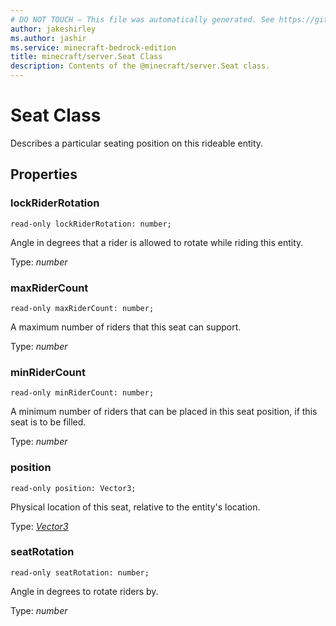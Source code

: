 ```yaml
---
# DO NOT TOUCH — This file was automatically generated. See https://github.com/mojang/minecraftapidocsgenerator to modify descriptions, examples, etc.
author: jakeshirley
ms.author: jashir
ms.service: minecraft-bedrock-edition
title: minecraft/server.Seat Class
description: Contents of the @minecraft/server.Seat class.
---
```

# Seat Class

Describes a particular seating position on this rideable entity.

## Properties

### **lockRiderRotation**
`read-only lockRiderRotation: number;`

Angle in degrees that a rider is allowed to rotate while riding this entity.

Type: *number*

### **maxRiderCount**
`read-only maxRiderCount: number;`

A maximum number of riders that this seat can support.

Type: *number*

### **minRiderCount**
`read-only minRiderCount: number;`

A minimum number of riders that can be placed in this seat position, if this seat is to be filled.

Type: *number*

### **position**
`read-only position: Vector3;`

Physical location of this seat, relative to the entity's location.

Type: [*Vector3*](Vector3.md)

### **seatRotation**
`read-only seatRotation: number;`

Angle in degrees to rotate riders by.

Type: *number*
